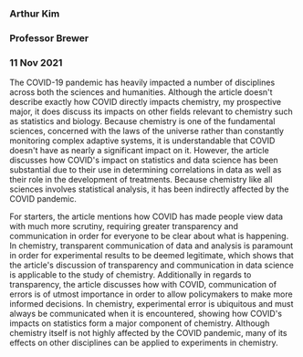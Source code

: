### Arthur Kim
### Professor Brewer
### 11 Nov 2021

The COVID-19 pandemic has heavily impacted a number of disciplines across both the sciences and humanities. Although the article doesn't describe exactly how COVID directly impacts chemistry, my prospective major, it does discuss its impacts on other fields relevant to chemistry such as statistics and biology. Because chemistry is one of the fundamental sciences, concerned with the laws of the universe rather than constantly monitoring complex adaptive systems, it is understandable that COVID doesn't have as nearly a significant impact on it. However, the article discusses how COVID's impact on statistics and data science has been substantial due to their use in determining correlations in data as well as their role in the development of treatments. Because chemistry like all sciences involves statistical analysis, it has been indirectly affected by the COVID pandemic.

For starters, the article mentions how COVID has made people view data with much more scrutiny, requiring greater transparency and communication in order for everyone to be clear about what is happening. In chemistry, transparent communication of data and analysis is paramount in order for experimental results to be deemed legitimate, which shows that the article's discussion of transparency and communication in data science is applicable to the study of chemistry. Additionally in regards to transparency, the article discusses how with COVID, communication of errors is of utmost importance in order to allow policymakers to make more informed decisions. In chemistry, experimental error is ubiquitous and must always be communicated when it is encountered, showing how COVID's impacts on statistics form a major component of chemistry. Although chemistry itself is not highly affected by the COVID pandemic, many of its effects on other disciplines can be applied to experiments in chemistry.
